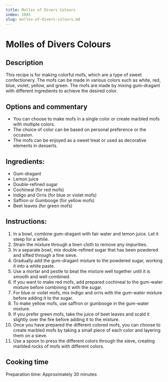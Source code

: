 ```yaml
---
title: Molles of Divers Colours
index: 1045
slug: molles-of-divers-colours.md
---
```


# Molles of Divers Colours

## Description
This recipe is for making colorful mofs, which are a type of sweet confectionery. The mofs can be made in various colors such as white, red, blue, violet, yellow, and green. The mofs are made by mixing gum-dragant with different ingredients to achieve the desired color.

## Options and commentary
- You can choose to make mofs in a single color or create marbled mofs with multiple colors.
- The choice of color can be based on personal preference or the occasion.
- The mofs can be enjoyed as a sweet treat or used as decorative elements in desserts.

## Ingredients:
- Gum-dragant
- Lemon juice
- Double-refined sugar
- Cochineal (for red mofs)
- Indigo and Orris (for blue or violet mofs)
- Saffron or Gumbooge (for yellow mofs)
- Beet leaves (for green mofs)

## Instructions:
1. In a bowl, combine gum-dragant with fair water and lemon juice. Let it steep for a while.
2. Strain the mixture through a linen cloth to remove any impurities.
3. In a separate bowl, mix double-refined sugar that has been powdered and sifted through a fine sieve.
4. Gradually add the gum-dragant mixture to the powdered sugar, working it into a white paste.
5. Use a mortar and pestle to beat the mixture well together until it is smooth and well combined.
6. If you want to make red mofs, add prepared cochineal to the gum-water mixture before combining it with the sugar.
7. For blue or violet mofs, mix indigo and orris with the gum-water mixture before adding it to the sugar.
8. To make yellow mofs, use saffron or gumbooge in the gum-water mixture.
9. If you prefer green mofs, take the juice of beet leaves and scald it slightly over the fire before adding it to the mixture.
10. Once you have prepared the different colored mofs, you can choose to create marbled mofs by taking a small piece of each color and layering them on a sieve.
11. Use a spoon to press the different colors through the sieve, creating marbled rocks of mofs with different colors.

## Cooking time
Preparation time: Approximately 30 minutes